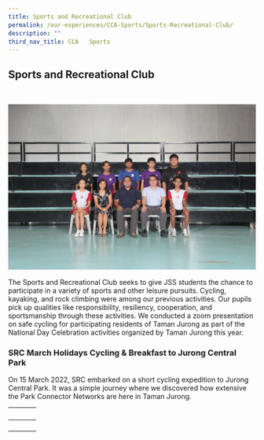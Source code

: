 ```yaml
---
title: Sports and Recreational Club
permalink: /our-experiences/CCA-Sports/Sports-Recreational-Club/
description: ""
third_nav_title: CCA   Sports
---
```

## Sports and Recreational Club
<br>

![](/images/JSS1%20-%20Sports%20and%20Recreational%20Club.jpg)

The Sports and Recreational Club seeks to give JSS students the chance to participate in a variety of sports and other leisure pursuits. Cycling, kayaking, and rock climbing were among our previous activities. Our pupils pick up qualities like responsibility, resiliency, cooperation, and sportsmanship through these activities. We conducted a zoom presentation on safe cycling for participating residents of Taman Jurong as part of the National Day Celebration activities organized by Taman Jurong this year.

### SRC March Holidays Cycling & Breakfast to Jurong Central Park


On 15 March 2022, SRC embarked on a short cycling expedition to Jurong Central Park. It was a simple journey where we discovered how extensive the Park Connector Networks are here in Taman Jurong.

|   |   |    |   
|---|---|---|    
|  <center></center> | <center></center> | <center></center> |  
